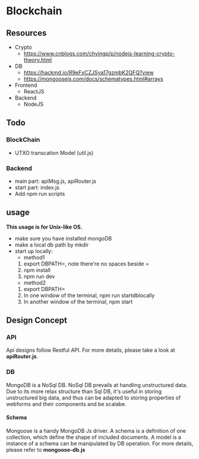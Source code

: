 # Blockchain
## Resources
- Crypto
    - https://www.cnblogs.com/chyingp/p/nodejs-learning-crypto-theory.html
- DB
    - https://hackmd.io/R9eFxCZJSya17gzmbK2QFQ?view
    - https://mongoosejs.com/docs/schematypes.html#arrays
- Frontend
    - ReactJS
- Backend
    - NodeJS

## Todo 
### BlockChain
- UTXO transcation Model (util.js)
### Backend
- main part: apiMsg.js, apiRouter.js
- start part: index.js
- Add npm run scripts

## usage
**This usage is for Unix-like OS.**
- make sure you have installed mongoDB
- make a local db path by mkdir <YOUR DB PATH>
- start up locally: 
    - method1
    1. export DBPATH=<YOUR DB PATH>, note there're no spaces beside =
    2. npm install
    3. npm run dev
    - method2
    1. export DBPATH=<YOUR DB PATH>
    2. In one window of the terminal, npm run startdblocally
    3. In another window of the terminal, npm start

## Design Concept
### API
Api designs follow Restful API.
For more details, please take a look at **apiRouter.js**.
### DB
MongoDB is a NoSql DB. NoSql DB prevails at handling unstructured data.
Due to its more relax structure than Sql DB, it's useful in storing  unstructured big data, and thus can be adapted to storing properties of webforms and their components and be scalabe.
#### Schema
Mongoose is a handy MongoDB Js driver.
A schema is a definition of one collection, which define the shape of included documents.
A model is a instance of a schema can be manipulated by DB operation.
For more details, please refer to **mongoose-db.js**